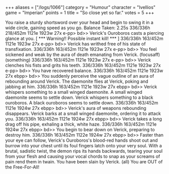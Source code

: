+++
aliases = ["/logs/1066"]
category = "Humour"
character = "Ivellios"
game = "Imperian"
points = 1
title = "So close yet so far."
votes = 5
+++

You raise a sturdy shortsword over your head and begin to swing it in a wide 
circle, gaining speed as you go.
Balance Taken: 2.25s
336/336h 218/452m 1121e 1923w 27x e-pp> bd>> 
Verick's Ouroboros casts a piercing glance at you.
[ *** Warning!! Possible instant kill! *** ]
336/336h 163/452m 1121e 1923w 27x e-pp> bd>> 
Verick has writhed free of his state of transfixation.
336/336h 163/452m 1121e 1923w 27x e-pp> bd>> 
You feel sickened and weak by the aura of death emanating from Verick. (focusaff) (something)
336/336h 163/452m 1121e 1923w 27x e-pp> bd>> 
Verick clenches his fists and grits his teeth.
336/336h 163/452m 1121e 1923w 27x e-pp> bd>> 
You have recovered balance.
336/336h 163/452m 1121e 1923w 27x ebpp> bd>> 
You suddenly perceive the vague outline of an aura of rebounding around Verick.
The daemonite flies at Verick, poking and jabbing at him.
336/336h 163/452m 1121e 1923w 27x ebpp> bd>> 
Verick whispers something to a small winged daemonite.
A small winged daemonite seems to settle down.
Verick whispers something to a black ouroboros.
A black ouroboros seems to settle down.
336/336h 163/452m 1121e 1924w 27x ebpp> bd>> 
Verick's aura of weapons rebounding disappears.
Verick barks at a small winged daemonite, ordering it to attack you.
336/336h 163/452m 1121e 1924w 27x ebpp> bd>> 
Verick takes a long drag off his pipe, exhaling a thick, white haze.
336/336h 163/452m 1121e 1924w 27x ebpp> bd>> 
You begin to bear down on Verick, preparing to destroy him.
336/336h 163/452m 1122e 1924w 27x ebpp> bd>> 
Faster than your eye can follow, Verick's Ouroboros's blood-red hands shoot out
and burrow into your chest until its foul fingers latch onto your very soul. 
With a brutal, sadistic twist, the demon rips its hands backwards, tearing your
soul from your flesh and causing your vocal chords to snap as your screams of 
pain rend them in twain.
You have been slain by Verick. (all)
You are OUT of the Free-For-All!